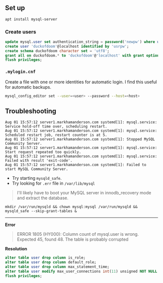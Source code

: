 ## Set up

```bash
apt install mysql-server
```
### Create users
```sql
update mysql.user set authentication_string = password('newpw') where user = 'root';
create user 'duckofdoom'@localhost identified by 'usrpw';
create schema duckofdoom character set = 'utf8';
grant all on duckofdoom.* to 'duckofdoom'@'localhost' with grant option;
flush privileges;
```
### `.mylogin.cnf`

Create a file with one or more identities for automatic login. I find this useful for automatic backups.
```bash
mysql_config_editor set --user=<user> --password --host=<host>
```

## Troubleshooting

```
Aug 01 15:57:12 server1.markhamanderson.com systemd[1]: mysql.service: Service hold-off time over, scheduling restart.
Aug 01 15:57:12 server1.markhamanderson.com systemd[1]: mysql.service: Scheduled restart job, restart counter is at 5.
Aug 01 15:57:12 server1.markhamanderson.com systemd[1]: Stopped MySQL Community Server.
Aug 01 15:57:12 server1.markhamanderson.com systemd[1]: mysql.service: Start request repeated too quickly.
Aug 01 15:57:12 server1.markhamanderson.com systemd[1]: mysql.service: Failed with result 'exit-code'.
Aug 01 15:57:12 server1.markhamanderson.com systemd[1]: Failed to start MySQL Community Server.
```

- Try starting `mysqld_safe`.
- Try looking for `.err` file in `/var/lib/mysql`

> I'll likely have to boot your MySQL server in innodb_recovery mode and extract the database.

```
mkdir /var/run/mysqld && chown mysql:mysql /var/run/mysqld && mysqld_safe --skip-grant-tables &
```
---
**Error**
> ERROR 1805 (HY000): Column count of mysql.user is wrong. Expected 45, found 48. The table is probably corrupted

**Resolution**
```sql
alter table user drop column is_role;
alter table user drop column default_role;
alter table user drop column max_statement_time;
alter table user modify max_user_connections int(11) unsigned NOT NULL DEFAULT '0';
flush privileges;
```
<!--stackedit_data:
eyJoaXN0b3J5IjpbLTEzNDU3NTIwMTcsLTU1Mjk0ODAzMSwxMT
UzNTU2MjIyLC0xMTk0MDUxMjY4LC0xNzQ2ODgyNTcyLC0yMTQ2
MDY1MTg2LDI5MTU3NjIyOCwxNDQyNTE1NzI5XX0=
-->